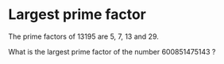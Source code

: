 Largest prime factor
===

The prime factors of 13195 are 5, 7, 13 and 29.

What is the largest prime factor of the number 600851475143 ?
